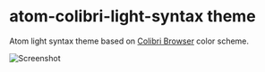 # atom-colibri-light-syntax theme

Atom light syntax theme based on [Colibri Browser](https://colibri.opqr.co/) color scheme.

![Screenshot](http://i.imgur.com/OubbHIX.png)
